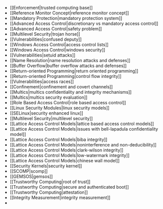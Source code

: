 - [[Enforcement|trusted computing base]]
- [[Reference Monitor Concept|reference monitor concept]]
- [[Mandatory Protection|mandatory protection system]]
- [[Advanced Access Control|discretionary vs mandatory access control]]
- [[Advanced Access Control|safety problem]]
- [[Multilevel Security|trojan horse]]
- [[Vulnerabilities|confused deputy]]
- [[Windows Access Control|access control lists]]
- [[Windows Access Control|windows security]]
- [[Vulnerabilities|setuid attacks]]
- [[Name Resolution|name resolution attacks and defenses]]
- [[Buffer Overflow|buffer overflow attacks and defenses]]
- [[Return-oriented Programming|return oriented programming]]
- [[Return-oriented Programming|control flow integrity]]
- [[Vulnerabilities|access races]]
- [[Confinement|confinement and covert channels]]
- [[Multics|multics confidentiality and integrity mechanisms]]
- [[Multics|multics security evaluation]]
- [[Role Based Access Control|role based access control]]
- [[Linux Security Modules|linux security models]]
- [[SELinux|security enhanced linux]]
- [[Multilevel Security|multilevel security]]
- [[Lattice Access Control Models|lattice based access control models]]
- [[Lattice Access Control Models|issues with bell-lapadula confidentiality model]]
- [[Lattice Access Control Models|biba integrity]]
- [[Lattice Access Control Models|noninterference and non-deducibility]]
- [[Lattice Access Control Models|clark-wilson integrity]]
- [[Lattice Access Control Models|low-watermark integrity]]
- [[Lattice Access Control Models|chinese wall model]]
- [[Security Kernels|security kernel]]
- [[SCOMP|scomp]]
- [[GEMSOS|gemsos]]
- [[Trustworthy Computing|root of trust]]
- [[Trustworthy Computing|secure and authenticated boot]]
- [[Trustworthy Computing|attestation]]
- [[Integrity Measurement|integrity measurement]]
- 
